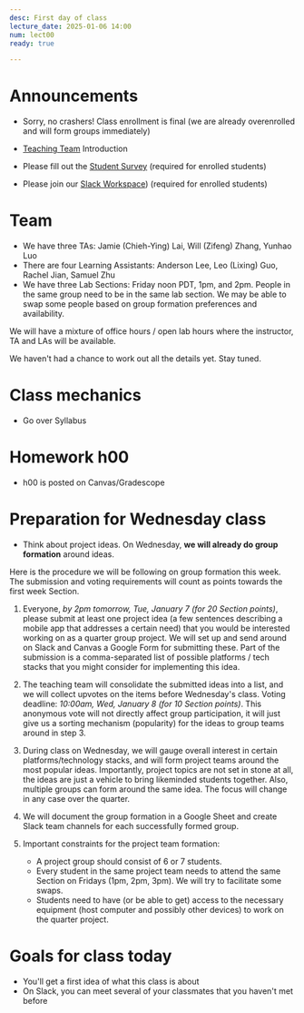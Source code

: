 ```yaml
---
desc: First day of class 
lecture_date: 2025-01-06 14:00
num: lect00
ready: true

---
```


# Announcements

* Sorry, no crashers! Class enrollment is final (we are already overenrolled and will form groups immediately)

* [Teaching Team](https://ucsb-cs148.github.io/w25/staff/) Introduction 
* Please fill out the [Student Survey](https://ucsbltsc.qualtrics.com/jfe/form/SV_0BdAlibkmzDO9dI) (required for enrolled students) 
* Please join our [Slack Workspace](https://join.slack.com/t/ucsb-cs148-w25/shared_invite/zt-2xh4a8io1-qjPBjt83coOfB7qGHOGUlQ)) (required for enrolled students)

# Team

* We have three TAs: Jamie (Chieh-Ying) Lai, Will (Zifeng) Zhang, Yunhao Luo 
* There are four Learning Assistants: Anderson Lee, Leo (Lixing) Guo, Rachel Jian, Samuel Zhu 
* We have three Lab Sections: Friday noon PDT, 1pm, and 2pm. People in the same group need to be in the same lab section. We may be able to swap some people based on group formation preferences and availability.  

We will have a mixture of office hours / open lab hours where the instructor, TA and LAs will be available.

We haven't had a chance to work out all the details yet.  Stay tuned.

# Class mechanics

* Go over Syllabus 
  

# Homework h00

* h00 is posted on Canvas/Gradescope

# Preparation for Wednesday class

* Think about project ideas. On Wednesday, **we will already do group formation** around ideas.

Here is the procedure we will be following on group formation this week. The submission and voting requirements will count as points towards the first week Section.

1) Everyone, *by 2pm tomorrow, Tue, January 7 (for 20 Section points)*, please submit at least one project idea (a few sentences describing a mobile app that addresses a certain need) that you would be interested working on as a quarter group project. We will set up and send around on Slack and Canvas a Google Form for submitting these. Part of the submission is a comma-separated list of possible platforms / tech stacks that you might consider for implementing this idea. 

2) The teaching team will consolidate the submitted ideas into a list, and we will collect upvotes on the items before Wednesday's class. Voting deadline: *10:00am, Wed, January 8 (for 10 Section points)*. This anonymous vote will not directly affect group participation, it will just give us a sorting mechanism (popularity) for the ideas to group teams around in step 3. 

3) During class on Wednesday, we will gauge overall interest in certain platforms\/technology stacks, and will form project teams around the most popular ideas. Importantly, project topics are not set in stone at all, the ideas are just a vehicle to bring likeminded students together. Also, multiple groups can form around the same idea. The focus will change in any case over the quarter.

4) We will document the group formation in a Google Sheet and create Slack team channels for each successfully formed group.

5) Important constraints for the project team formation: 

    * A project group should consist of 6 or 7 students. 
    * Every student in the same project team needs to attend the same Section on Fridays (1pm, 2pm, 3pm). We will try to facilitate some swaps.  
    * Students need to have (or be able to get) access to the necessary equipment (host computer and possibly other devices) to work on the quarter project.

# Goals for class today

* You'll get a first idea of what this class is about
* On Slack, you can meet several of your classmates that you haven't met before






